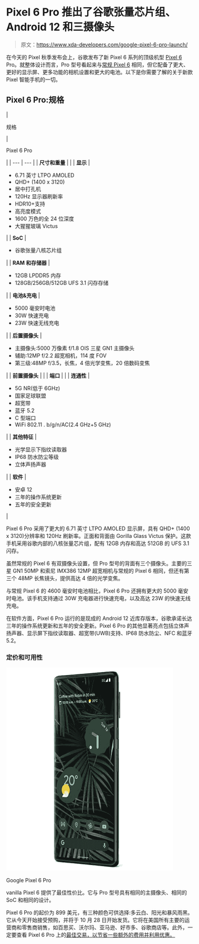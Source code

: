 # Pixel 6 Pro 推出了谷歌张量芯片组、Android 12 和三摄像头

> 原文：<https://www.xda-developers.com/google-pixel-6-pro-launch/>

在今天的 Pixel 秋季发布会上，谷歌发布了新 Pixel 6 系列的顶级机型 [Pixel 6](https://www.xda-developers.com/google-pixel-6/) Pro。就整体设计而言，Pro 型号看起来与[常规 Pixel 6](https://www.xda-developers.com/google-pixel-6-launch/) 相同，但它配备了更大、更好的显示屏、更多功能的相机设置和更大的电池。以下是你需要了解的关于新款 Pixel 智能手机的一切。

## Pixel 6 Pro:规格

| 

规格

 | 

Pixel 6 Pro

 |
| --- | --- |
| **尺寸和重量** |  |
| **显示** | 

*   6.71 英寸 LTPO AMOLED
*   QHD+ (1400 x 3120)
*   居中打孔机
*   120Hz 显示器刷新率
*   HDR10+支持
*   高亮度模式
*   1600 万色的全 24 位深度
*   大猩猩玻璃 Victus

 |
| **SoC** | 

*   谷歌张量八核芯片组

 |
| **RAM 和存储器** | 

*   12GB LPDDR5 内存
*   128GB/256GB/512GB UFS 3.1 闪存存储

 |
| **电池&充电** | 

*   5000 毫安时电池
*   30W 快速充电
*   23W 快速无线充电

 |
| **后置摄像头** | 

*   主摄像头:5000 万像素 f/1.8 OIS 三星 GN1 主摄像头
*   辅助:12MP f/2.2 超宽相机，114 度 FOV
*   第三级:48MP f/3.5，长焦，4 倍光学变焦，20 倍数码变焦

 |
| **前置摄像头** |  |
| **端口** |  |
| **连通性** | 

*   5G NR(低于 6GHz)
*   国家足球联盟
*   超宽带
*   蓝牙 5.2
*   C 型端口
*   WiFi 802.11 . b/g/n/AC(2.4 GHz+5 GHz)

 |
| **其他特征** | 

*   光学显示下指纹读取器
*   IP68 防水防尘等级
*   立体声扬声器

 |
| **软件** | 

*   安卓 12
*   三年的操作系统更新
*   五年的安全更新

 |

Pixel 6 Pro 采用了更大的 6.71 英寸 LTPO AMOLED 显示屏，具有 QHD+ (1400 x 3120)分辨率和 120Hz 刷新率。正面和背面由 Gorilla Glass Victus 保护。这款手机采用谷歌内部的八核张量芯片组，配有 12GB 内存和高达 512GB 的 UFS 3.1 闪存。

虽然常规的 Pixel 6 有双摄像头设置，但 Pro 型号的背面有三个摄像头。主要的三星 GN1 50MP 和索尼 IMX386 12MP 超宽相机与常规的 Pixel 6 相同，但还有第三个 48MP 长焦镜头，提供高达 4 倍的光学变焦。

与常规 Pixel 6 的 4600 毫安时电池相比，Pixel 6 Pro 还拥有更大的 5000 毫安时电池。该手机支持通过 30W 充电器进行快速充电，以及高达 23W 的快速无线充电。

在软件方面，Pixel 6 Pro 运行的是现成的 Android 12 近库存版本，谷歌承诺长达三年的操作系统更新和五年的安全更新。Pixel 6 Pro 的其他显著亮点包括立体声扬声器、显示屏下指纹读取器、超宽带(UWB)支持、IP68 防水防尘、NFC 和蓝牙 5.2。

### 定价和可用性

 <picture>![The Pixel 6 Pro is the larger sibling that comes with Google's new Tensor chip, a modern design, and an extra telephoto camera.](img/5c825565a61d24d571df294787f045fc.png)</picture> 

Google Pixel 6 Pro

vanilla Pixel 6 提供了最佳性价比。它与 Pro 型号具有相同的主摄像头、相同的 SoC 和相同的设计。

Pixel 6 Pro 的起价为 899 美元，有三种颜色可供选择:多云白、阳光和暴风雨黑。它从今天开始接受预购，并将于 10 月 28 日开始发货。它将在美国所有主要的运营商和零售商销售，如百思买、沃尔玛、亚马逊、好市多、谷歌商店等。此外，一定要查看 Pixel 6 Pro 上的[最佳交易，以节省一些额外的费用并利用优惠。](https://www.xda-developers.com/best-google-pixel-6-pro-deals/)